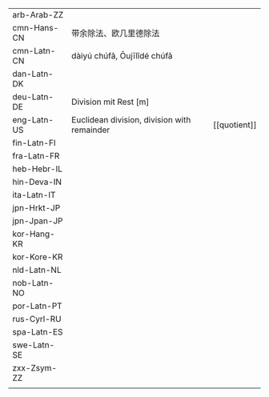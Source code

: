 | | | |
|-|-|-|
| arb-Arab-ZZ |  |  |
| cmn-Hans-CN | 带余除法、欧几里德除法 |  |
| cmn-Latn-CN | dàiyú chúfǎ, Ōujīlǐdé chúfǎ |  |
| dan-Latn-DK |  |  |
| deu-Latn-DE | Division mit Rest [m] |  |
| eng-Latn-US | Euclidean division, division with remainder | [[quotient]] |
| fin-Latn-FI |  |  |
| fra-Latn-FR |  |  |
| heb-Hebr-IL |  |  |
| hin-Deva-IN |  |  |
| ita-Latn-IT |  |  |
| jpn-Hrkt-JP |  |  |
| jpn-Jpan-JP |  |  |
| kor-Hang-KR |  |  |
| kor-Kore-KR |  |  |
| nld-Latn-NL |  |  |
| nob-Latn-NO |  |  |
| por-Latn-PT |  |  |
| rus-Cyrl-RU |  |  |
| spa-Latn-ES |  |  |
| swe-Latn-SE |  |  |
| zxx-Zsym-ZZ |  |  |
|  |  |  |